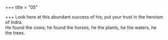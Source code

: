 +++
title = "05"

+++
Look here at this abundant success of his; put your trust in the heroism  of Indra.  
He found the cows; he found the horses; he the plants, he the waters, he  the trees.  